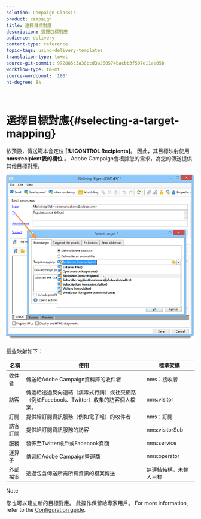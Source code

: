 ```yaml
---
solution: Campaign Classic
product: campaign
title: 選擇目標對應
description: 選擇目標對應
audience: delivery
content-type: reference
topic-tags: using-delivery-templates
translation-type: tm+mt
source-git-commit: 972885c3a38bcd3a260574bacbb3f507e11ae05b
workflow-type: tm+mt
source-wordcount: '180'
ht-degree: 8%

---
```



# 選擇目標對應{#selecting-a-target-mapping}

依預設，傳送範本會定位 **[!UICONTROL Recipients]**。 因此，其目標映射使用 **nms:recipient表的欄位** 。 Adobe Campaign會根據您的需求，為您的傳送提供其他目標對應。

![](assets/delivery_select_mapping.png)

這些映射如下：

| 名稱 | 使用 | 標準架構 |
|---|---|---|
| 收件者 | 傳送給Adobe Campaign資料庫的收件者 | nms：接收者 |
| 訪客 | 傳遞給透過反向連結（病毒式行銷）或社交網路（例如Facebook、Twitter）收集的訪客個人檔案。 | mns:visitor |
| 訂閱 | 提供給訂閱資訊服務（例如電子報）的收件者 | nms：訂閱 |
| 訪客訂閱 | 提供給訂閱資訊服務的訪客 | nms:visitorSub |
| 服務 | 發佈至Twitter帳戶或Facebook頁面 | nms:service |
| 運算子 | 傳遞給Adobe Campaign營運商 | nms:operator |
| 外部檔案 | 透過包含傳送所需所有資訊的檔案傳送 | 無連結結構，未輸入目標 |

>[!NOTE]
>
>您也可以建立新的目標對應。 此操作保留給專家用戶。 For more information, refer to the [Configuration guide](../../configuration/using/target-mapping.md).
